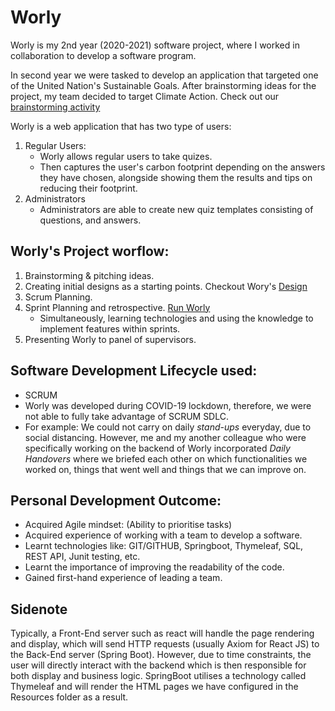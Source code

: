 # Worly
Worly is my 2nd year (2020-2021) software project, where I worked in collaboration to develop a software program. 

In second year we were tasked to develop an application that targeted one of the United Nation's Sustainable Goals. After brainstorming ideas for the project, my team decided to target Climate Action.
Check out our [brainstorming activity](https://www.mindmeister.com/app/map/2879832123?t=70Axe9tA3h)

Worly is a web application that has two type of users:
1. Regular Users:
    - Worly allows regular users to take quizes. 
    - Then captures the user's carbon footprint depending on the answers they have chosen, alongside showing them the results and tips on reducing their footprint.
2. Administrators
    - Administrators are able to create new quiz templates consisting of questions, and answers.

## Worly's Project worflow:
1. Brainstorming & pitching ideas.
2. Creating initial designs as a starting points. Checkout Wory's [Design](/Design/)
3. Scrum Planning.
4. Sprint Planning and retrospective. [Run Worly](/Worly)
    - Simultaneously, learning technologies and using the knowledge to implement features within sprints. 
5. Presenting Worly to panel of supervisors.

## Software Development Lifecycle used:  
- SCRUM 
- Worly was developed during COVID-19 lockdown, therefore, we were not able to fully take advantage of SCRUM SDLC. 
- For example: We could not carry on daily _stand-ups_ everyday, due to social  distancing. However, me and my another colleague who were specifically working on the backend of Worly incorporated _Daily Handovers_ where we briefed each other on which functionalities we worked on, things that went well and things that we can improve on.


## Personal Development Outcome:
- Acquired Agile mindset: (Ability to prioritise tasks)
- Acquired experience of working with a team to develop a software. 
- Learnt technologies like: GIT/GITHUB, Springboot, Thymeleaf, SQL, REST API, Junit testing, etc.
- Learnt the importance of improving the readability of the code. 
- Gained first-hand experience of leading a team.

## Sidenote 
<p> Typically, a Front-End server such as react will handle the page rendering and display, which will send HTTP requests (usually Axiom for React JS) to the Back-End server (Spring Boot). However, due to time constraints, the user will directly interact with the backend which is then responsible for both display and business logic. SpringBoot utilises a technology called Thymeleaf and will render the HTML pages we have configured in the Resources folder as a result. </p>
